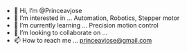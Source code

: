 - 👋 Hi, I’m @Princeavjose
- 👀 I’m interested in ... Automation, Robotics, Stepper motor 
- 🌱 I’m currently learning ... Precision motion control 
- 💞️ I’m looking to collaborate on ...
- 📫 How to reach me ... princeavjose@gmail.com

<!---
Princeavjose/Princeavjose is a ✨ special ✨ repository because its `README.md` (this file) appears on your GitHub profile.
You can click the Preview link to take a look at your changes.
--->
